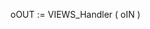 ﻿<!----------------------------------------------------oOUT := VIEWS_Handler ( oIN ) -> oIN (Object) <- oOUT (Object)-->oOUT := VIEWS_Handler ( oIN )